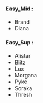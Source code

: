 #### Easy_Mid :
  - Brand
  - Diana


#### Easy_Sup :
  - Alistar
  - Blitz
  - Lux
  - Morgana
  - Pyke
  - Soraka
  - Thresh
